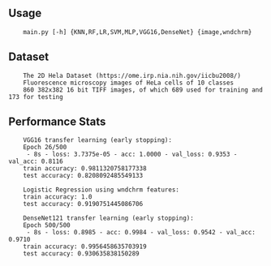 
## Usage
        main.py [-h] {KNN,RF,LR,SVM,MLP,VGG16,DenseNet} {image,wndchrm}

## Dataset
        The 2D Hela Dataset (https://ome.irp.nia.nih.gov/iicbu2008/)
        Fluorescence microscopy images of HeLa cells of 10 classes
        860 382x382 16 bit TIFF images, of which 689 used for training and 173 for testing
        
## Performance Stats
        VGG16 transfer learning (early stopping):
        Epoch 26/500
         - 8s - loss: 3.7375e-05 - acc: 1.0000 - val_loss: 0.9353 - val_acc: 0.8116
        train accuracy: 0.9811320758177338
        test accuracy: 0.8208092485549133
        
        Logistic Regression using wndchrm features:
        train accuracy: 1.0
        test accuracy: 0.9190751445086706
        
        DenseNet121 transfer learning (early stopping):
        Epoch 500/500
         - 8s - loss: 0.8985 - acc: 0.9984 - val_loss: 0.9542 - val_acc: 0.9710
        train accuracy: 0.9956458635703919
        test accuracy: 0.930635838150289
        
        
